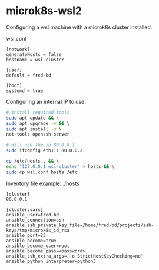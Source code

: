 # microk8s-wsl2

Configuring a wsl machine with a microk8s cluster installed.

wsl.conf
```
[network]
generateHosts = false
hostname = wsl-cluster

[user]
default = fred-bd

[boot]
systemd = true
```

Configuring an internal IP to use:
```sh
# install required tools
sudo apt update && \
sudo apt upgrade -y && \
sudo apt install -y \
net-tools openssh-server

# Will use the ip 80.0.0.1
sudo ifconfig eth1:1 80.0.0.2

cp /etc/hosts . && \
echo "127.0.0.1 wsl-cluster" > hosts && \
sudo cp wsl.conf hosts /etc
```

Inventory file example:
./hosts
```
[cluster]
80.0.0.1

[cluster:vars]
ansible_user=fred-bd
ansible_connection=ssh
ansible_ssh_private_key_file=/home/fred-bd/projects/ssh-keys/tmp/microk8s_id_rsa
ansible_port=23
ansible_become=true
ansible_become_user=root
ansible_become_pass=<password>
ansible_ssh_extra_args='-o StrictHostKeyChecking=no'
ansible_python_interpreter=python3
```